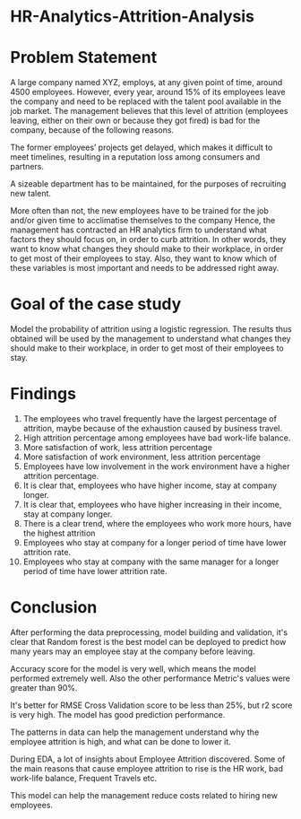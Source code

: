 # HR-Analytics-Attrition-Analysis

# Problem Statement
A large company named XYZ, employs, at any given point of time, around 4500 employees. However, every year, around 15% of its employees leave the company and need to be replaced with the talent pool available in the job market. The management believes that this level of attrition (employees leaving, either on their own or because they got fired) is bad for the company, because of the following reasons.

The former employees’ projects get delayed, which makes it difficult to meet timelines, resulting in a reputation loss among consumers and partners.

A sizeable department has to be maintained, for the purposes of recruiting new talent.

More often than not, the new employees have to be trained for the job and/or given time to acclimatise themselves to the company Hence, the management has contracted an HR analytics firm to understand what factors they should focus on, in order to curb attrition. In other words, they want to know what changes they should make to their workplace, in order to get most of their employees to stay. Also, they want to know which of these variables is most important and needs to be addressed right away.


# Goal of the case study
Model the probability of attrition using a logistic regression. The results thus obtained will be used by the management to understand what changes they should make to their workplace, in order to get most of their employees to stay.

# Findings
1. The employees who travel frequently have the largest percentage of attrition, maybe because of the exhaustion caused by business travel.
2. High attrition percentage among employees have bad work-life balance.
3. More satisfaction of work, less attrition percentage
4. More satisfaction of work environment, less attrition percentage
5. Employees have low involvement in the work environment have a higher attrition percentage.
6. It is clear that, employees who have higher income, stay at company longer.
7. It is clear that, employees who have higher increasing in their income, stay at company longer.
8. There is a clear trend, where the employees who work more hours, have the highest attrition
9. Employees who stay at company for a longer period of time have lower attrition rate.
10. Employees who stay at company with the same manager for a longer period of time have lower attrition rate.

# Conclusion
After performing the data preprocessing, model building and validation, it's clear that Random forest is the best model can be deployed to predict how many years may an employee stay at the company before leaving.

Accuracy score for the model is very well, which means the model performed extremely well. Also the other performance Metric's values were greater than 90%.

It's better for RMSE Cross Validation score to be less than 25%, but r2 score is very high. The model has good prediction performance.

The patterns in data can help the management understand why the employee attrition is high, and what can be done to lower it.

During EDA, a lot of insights about Employee Attrition discovered. Some of the main reasons that cause employee attrition to rise is the HR work, bad work-life balance, Frequent Travels etc.

This model can help the management reduce costs related to hiring new employees.
